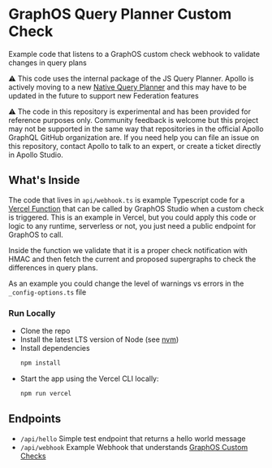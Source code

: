 # GraphOS Query Planner Custom Check

Example code that listens to a GraphOS custom check webhook to validate changes in query plans

:warning:
This code uses the internal package of the JS Query Planner. Apollo is actively moving to a new [Native Query Planner](https://www.apollographql.com/docs/graphos/routing/query-planning/native-query-planner) and this may have to be updated in the future to support new Federation features

:warning:
The code in this repository is experimental and has been provided for reference purposes only. Community feedback is welcome but this project may not be supported in the same way that repositories in the official Apollo GraphQL GitHub organization are. If you need help you can file an issue on this repository, contact Apollo to talk to an expert, or create a ticket directly in Apollo Studio.

## What's Inside
The code that lives in `api/webhook.ts` is example Typescript code for a [Vercel Function](https://vercel.com/docs/functions) that can be called by GraphOS Studio when a custom check is triggered.
This is an example in Vercel, but you could apply this code or logic to any runtime, serverless or not, you just need a public endpoint for GraphOS to call.

Inside the function we validate that it is a proper check notification with HMAC and then fetch the current and proposed supergraphs to check the differences in query plans.

As an example you could change the level of warnings vs errors in the `_config-options.ts` file

### Run Locally

* Clone the repo
* Install the latest LTS version of Node (see [nvm](https://github.com/nvm-sh/nvm))
* Install dependencies
    ```bash
    npm install
    ```
* Start the app using the Vercel CLI locally:
    ```bash
    npm run vercel
    ```

## Endpoints

- `/api/hello` Simple test endpoint that returns a hello world message
- `/api/webhook` Example Webhook that understands [GraphOS Custom Checks](https://www.apollographql.com/docs/graphos/platform/schema-management/checks/custom)
